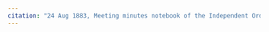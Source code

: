 ```yaml
---
citation: "24 Aug 1883, Meeting minutes notebook of the Independent Order of Good Templars, High Bridge Lodge No. 296, Tompkins County History Center, Ithaca NY."
---
```



